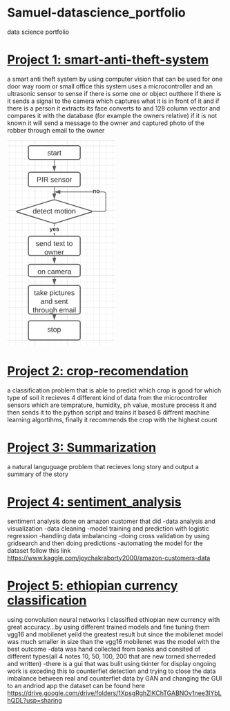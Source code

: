 # Samuel-datascience_portfolio
data science portfolio

# [Project 1: smart-anti-theft-system](https://github.com/sam23121/smart-anti-theft-system)
a smart anti theft system by using computer vision that can be used for one door way room or small office
this system uses a microcontroller and an ultrasonic sensor to sense if there is some one or object outthere
if there is it sends a signal to the camera which captures what it is in front of it and if there is a person it extracts
its face converts to and 128 column vector and  compares it with the database (for example the owners relative) if it is not
known it will send a message to the owner and captured photo of the robber through email to the owner

![](/images/Capture.PNG)

# [Project 2: crop-recomendation](https://github.com/sam23121/crop-recomendation)
a classification problem that is able to predict which crop is good for which type of soil
it recieves 4 different kind of data from the microcontroller sensors which are  temprature, humidity, ph value, mosture process it and
then sends it to the python script and trains it based 6 diffrent machine learning algortihms, finally it recommends the crop with the highest count

# [Project 3: Summarization](https://github.com/sam23121/summarization)
a natural languguage problem that recieves long story and output a summary of the story

# [Project 4: sentiment_analysis](https://github.com/sam23121/crop-recomendation)
sentiment analysis done on amazon customer that did
-data analysis and visualization
-data cleaning
-model training and prediction with logistic regression
-handling data imbalancing
-doing cross validation by using gridsearch and then doing predictions
-automating the model
for the dataset follow this link https://www.kaggle.com/joychakraborty2000/amazon-customers-data

# [Project 5: ethiopian currency classification](https://github.com/sam23121/ethiopian_currency_classification)
using convolution neural networks I classified ethiopian new currency with great accuracy...by using different trained models and fine tuning them vgg16 and mobilenet yeild the greatest result but since the mobilenet model was much smaller in size than the vgg16 mobilenet was the model with the best outcome                                                 -data was hand collected from banks and consited of different types(all 4 notes 10, 50, 100, 200 that are new torned sherreded and written)                                         -there is a gui that was bulit using tkinter for display                                                                                                                        ongoing work is exceding this to counterfiet detection and trying to close the data imbalance between real and counterfiet data by GAN and changing the GUI to an andriod app
the dataset can be found here https://drive.google.com/drive/folders/1XpsgRghZlKChTGABNOv1nee3lYbLhQDL?usp=sharing
